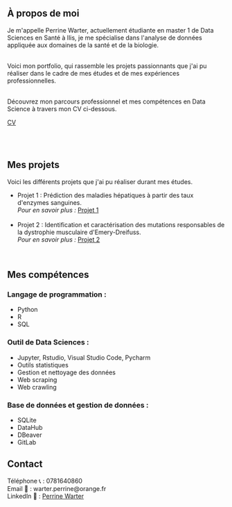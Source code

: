 <section id="À propos de moi">
  <h2>À propos de moi</h2>
  <p> Je m'appelle Perrine Warter, actuellement étudiante en master 1 de Data Sciences en Santé à Ilis, je me spécialise dans l'analyse de données appliquée aux domaines de la santé et de la biologie. <br> <br>
    
Voici mon portfolio, qui rassemble les projets passionnants que j'ai pu réaliser dans le cadre de mes études et de mes expériences professionnelles.<br> <br>

Découvrez mon parcours professionnel et mes compétences en Data Science à travers mon CV ci-dessous. </p>

<a href="https://github.com/Perrinewtr/Portfolio/blob/main/CV%20Perrine_12%3A2024.pdf">CV</a>

<br><br>
<section id="Projets">
  <h2>Mes projets</h2>
  <p>Voici les différents projets que j'ai pu réaliser durant mes études.</p>

  <ul>
    <li>
      Projet 1 : Prédiction des maladies hépatiques à partir des taux d'enzymes sanguines. <br>
      <em> Pour en savoir plus : </em><a href="projet.html">Projet 1</a> <br>
    </li>
    <br> 
    <li>
      Projet 2 : Identification et caractérisation des mutations responsables de la dystrophie musculaire d'Emery-Dreifuss.<br>
      <em> Pour en savoir plus : </em><a href="projet2.html">Projet 2</a>
    </li>
  </ul>
</section>

 <br>

<section id="Compétences">
  <h2>Mes compétences</h2>

  <h3>Langage de programmation :</h3>
  <ul>
    <li>Python</li>
    <li>R</li>
    <li>SQL</li>
  </ul>
  
  <h3>Outil de Data Sciences :</h3>
  <ul>
    <li>Jupyter, Rstudio, Visual Studio Code, Pycharm</li>
    <li>Outils statistiques</li>
    <li>Gestion et nettoyage des données</li>
    <li>Web scraping</li>
    <li>Web crawling</li>
  </ul>
  
  <h3>Base de données et gestion de données :</h3>
  <ul>
    <li>SQLite</li>
    <li>DataHub</li>
    <li>DBeaver</li>
    <li>GitLab</li>
  </ul>
</section>


<section id="contact">
  <h2>Contact</h2>
  <p> Téléphone 📞 : 0781640860 <br>
    Email 📧 : warter.perrine@orange.fr <br>
    LinkedIn 🔗 : <a href="https://www.linkedin.com/in/perrine-warter-140a3026a" target="_blank">Perrine Warter</a> </p>
</section>
